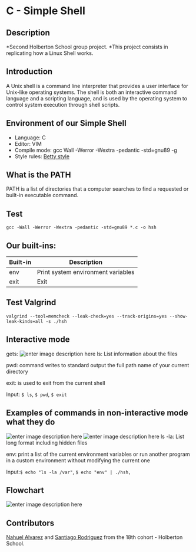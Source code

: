 # C - Simple Shell
## Description
*Second Holberton School group project.
*This project consists in replicating how a Linux Shell works.

## Introduction
A Unix shell is a command line interpreter that provides a user interface for Unix-like operating systems. The shell is both an interactive command language and a scripting language, and is used by the operating system to control system execution through shell scripts.

## Environment of our Simple Shell
-   Language: C
-   Editor: VIM
-   Compile mode: gcc Wall -Werror -Wextra -pedantic -std=gnu89 -g
-   Style rules:  [Betty style](https://github.com/holbertonschool/Betty/wiki)

## What is the PATH
PATH is a list of directories that a computer searches to find a requested or built-in executable command.

## Test
	gcc -Wall -Werror -Wextra -pedantic -std=gnu89 *.c -o hsh

## Our built-ins:

| Built-in | Description |
|--|--|
| env | Print system environment variables |
|exit | Exit 

## Test Valgrind
	valgrind --tool=memcheck --leak-check=yes --track-origins=yes --show-leak-kinds=all -s ./hsh

## Interactive mode
gets:
![enter image description here](https://i.imgur.com/9Tg3oBH.png)
ls: List information about the files

pwd: command writes to standard output the full path name of your current directory

exit: is used to exit from the current shell

Input: `$ ls`, `$ pwd`, `$ exit`  


## Examples of commands in non-interactive mode what they do

![enter image description here](https://i.imgur.com/FUSED3J.png)
![enter image description here](https://i.imgur.com/IJb0jwp.png)
ls -la: List long format including hidden files

env: print a list of the current environment variables or run another program in a custom environment without modifying the current one

Input:`$ echo "ls -la /var"`,  `$ echo "env" | ./hsh,`

## Flowchart

![enter image description here](https://i.imgur.com/g3l1VNH.png)

##  Contributors
[Nahuel Alvarez](https://github.com/NahuelAlvarez16) and [Santiago Rodriguez](https://github.com/santirodriguezzz) from the 18th cohort - Holberton School.
